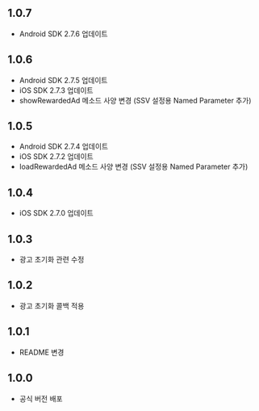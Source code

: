 ## 1.0.7
* Android SDK 2.7.6 업데이트
## 1.0.6
* Android SDK 2.7.5 업데이트
* iOS SDK 2.7.3 업데이트
* showRewardedAd 메소드 사양 변경 (SSV 설정용 Named Parameter 추가)
## 1.0.5
* Android SDK 2.7.4 업데이트
* iOS SDK 2.7.2 업데이트
* loadRewardedAd 메소드 사양 변경 (SSV 설정용 Named Parameter 추가)
## 1.0.4
* iOS SDK 2.7.0 업데이트
## 1.0.3
* 광고 초기화 관련 수정
## 1.0.2
* 광고 초기화 콜백 적용
## 1.0.1
* README 변경
## 1.0.0
* 공식 버전 배포